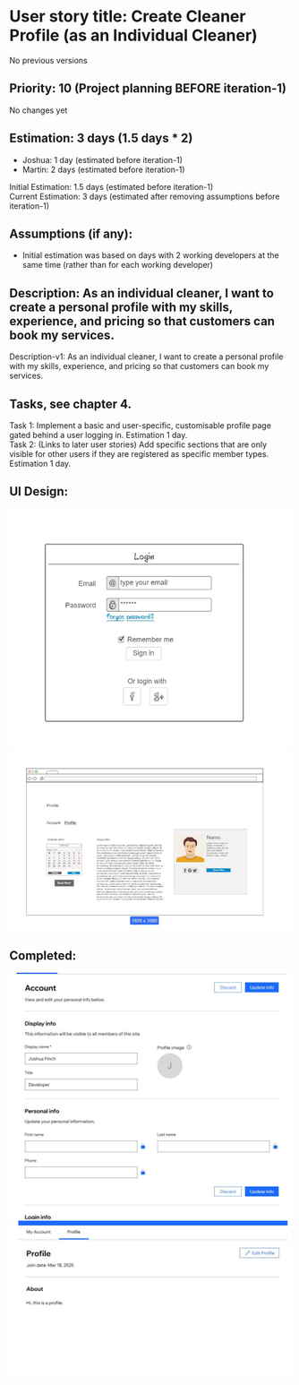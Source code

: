 # User story title: Create Cleaner Profile (as an Individual Cleaner)
No previous versions

## Priority: 10 (Project planning BEFORE iteration-1)
No changes yet

## Estimation: 3 days (1.5 days * 2)
* Joshua: 1 day (estimated before iteration-1)
* Martin: 2 days (estimated before iteration-1)

Initial Estimation: 1.5 days (estimated before iteration-1)  
Current Estimation: 3 days (estimated after removing assumptions before iteration-1)

## Assumptions (if any):
* Initial estimation was based on days with 2 working developers at the same time (rather than for each working developer)

## Description: As an individual cleaner, I want to create a personal profile with my skills, experience, and pricing so that customers can book my services.
Description-v1: As an individual cleaner, I want to create a personal profile with my skills, experience, and pricing so that customers can book my services.

## Tasks, see chapter 4.
Task 1: Implement a basic and user-specific, customisable profile page gated behind a user logging in. Estimation 1 day.  
Task 2: (Links to later user stories) Add specific sections that are only visible for other users if they are registered as specific member types. Estimation 1 day.

## UI Design:
![image alt](../images/mockup_login.JPG)
![image alt](../images/mockup_profile.JPG)

## Completed:
![image alt](../images/21and1dash1_website_account_info.JPG)
![image alt](../images/21and1dash2_website_profile_page.JPG)
